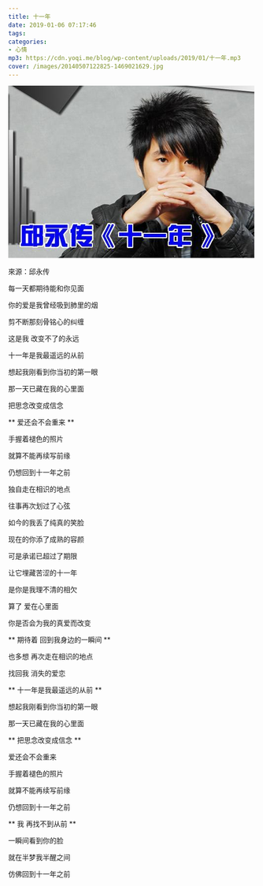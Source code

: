 ```yaml
---
title: 十一年
date: 2019-01-06 07:17:46
tags: 
categories:
- 心情
mp3: https://cdn.yoqi.me/blog/wp-content/uploads/2019/01/十一年.mp3
cover: /images/20140507122825-1469021629.jpg
---
```

![](/images/20140507122825-1469021629.jpg)

來源：邱永传

每一天都期待能和你见面

你的爱是我曾经吸到肺里的烟

剪不断那刻骨铭心的纠缠

这是我 改变不了的永远

十一年是我最遥远的从前

想起我刚看到你当初的第一眼

那一天已藏在我的心里面

把思念改变成信念

** 爱还会不会重来 **

手握着褪色的照片

就算不能再续写前缘

仍想回到十一年之前

独自走在相识的地点

往事再次划过了心弦

如今的我丢了纯真的笑脸

现在的你添了成熟的容颜

可是承诺已超过了期限

让它埋藏苦涩的十一年

是你是我理不清的相欠

算了 爱在心里面

你是否会为我的真爱而改变

** 期待着 回到我身边的一瞬间 **

也多想 再次走在相识的地点

找回我 消失的爱恋

** 十一年是我最遥远的从前 **

想起我刚看到你当初的第一眼

那一天已藏在我的心里面

** 把思念改变成信念 **

爱还会不会重来

手握着褪色的照片

就算不能再续写前缘

仍想回到十一年之前

** 我 再找不到从前 **

一瞬间看到你的脸

就在半梦我半醒之间

仿佛回到十一年之前
